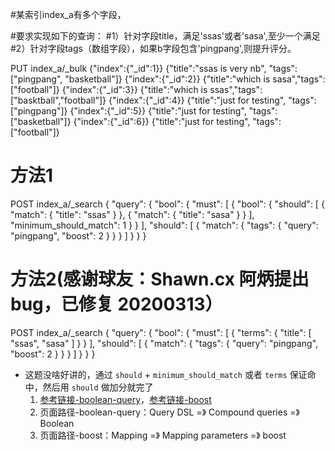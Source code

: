#某索引index_a有多个字段，

#要求实现如下的查询：
#1）针对字段title，满足'ssas'或者'sasa',至少一个满足
#2）针对字段tags（数组字段），如果b字段包含'pingpang',则提升评分。

PUT index_a/_bulk
{"index":{"_id":1}}
{"title":"ssas is very nb", "tags":["pingpang", "basketball"]}
{"index":{"_id":2}}
{"title":"which is sasa","tags":["football"]}
{"index":{"_id":3}}
{"title":"which is ssas","tags":["basktball","football"]}
{"index":{"_id":4}}
{"title":"just for testing", "tags":["pingpang"]}
{"index":{"_id":5}}
{"title":"just for testing", "tags":["basketball"]}
{"index":{"_id":6}}
{"title":"just for testing", "tags":["football"]}

# 方法1
POST index_a/_search
{
  "query": {
    "bool": {
      "must": [
        {
          "bool": {
            "should": [
              {
                "match": {
                  "title": "ssas"
                }
              },
              {
                "match": {
                  "title": "sasa"
                }
              }
            ],
            "minimum_should_match": 1
          }
        }
      ],
      "should": [
        {
          "match": {
            "tags": {
              "query": "pingpang",
              "boost": 2
            }
          }
        }
      ]
    }
  }
}
# 方法2(感谢球友：Shawn.cx 阿炳提出bug，已修复 20200313）
POST index_a/_search
{
  "query": {
    "bool": {
      "must": [
        {
          "terms": {
            "title": [
              "ssas",
              "sasa"
            ]
          }
        }
      ],
      "should": [
        {
          "match": {
            "tags": {
              "query": "pingpang",
              "boost": 2
            }
          }
        }
      ]
    }
  }
}

* 这题没啥好讲的，通过 `should` + `minimum_should_match` 或者 `terms` 保证命中，然后用 `should` 做加分就完了
  1. [参考链接-boolean-query](https://www.elastic.co/guide/en/elasticsearch/reference/7.2/query-dsl-bool-query.html)，[参考链接-boost](https://www.elastic.co/guide/en/elasticsearch/reference/7.5/mapping-boost.html)
  2. 页面路径-boolean-query：Query DSL =》 Compound queries =》 Boolean
  3. 页面路径-boost：Mapping =》 Mapping parameters =》 boost